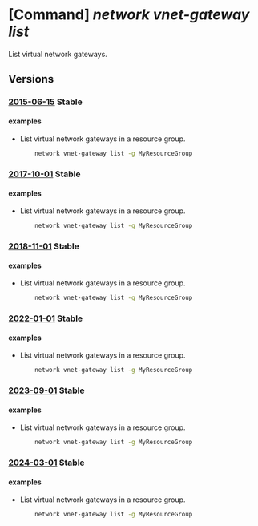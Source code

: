 # [Command] _network vnet-gateway list_

List virtual network gateways.

## Versions

### [2015-06-15](/Resources/mgmt-plane/L3N1YnNjcmlwdGlvbnMve30vcmVzb3VyY2Vncm91cHMve30vcHJvdmlkZXJzL21pY3Jvc29mdC5uZXR3b3JrL3ZpcnR1YWxuZXR3b3JrZ2F0ZXdheXM=/2015-06-15.xml) **Stable**

<!-- mgmt-plane /subscriptions/{}/resourcegroups/{}/providers/microsoft.network/virtualnetworkgateways 2015-06-15 -->

#### examples

- List virtual network gateways in a resource group.
    ```bash
        network vnet-gateway list -g MyResourceGroup
    ```

### [2017-10-01](/Resources/mgmt-plane/L3N1YnNjcmlwdGlvbnMve30vcmVzb3VyY2Vncm91cHMve30vcHJvdmlkZXJzL21pY3Jvc29mdC5uZXR3b3JrL3ZpcnR1YWxuZXR3b3JrZ2F0ZXdheXM=/2017-10-01.xml) **Stable**

<!-- mgmt-plane /subscriptions/{}/resourcegroups/{}/providers/microsoft.network/virtualnetworkgateways 2017-10-01 -->

#### examples

- List virtual network gateways in a resource group.
    ```bash
        network vnet-gateway list -g MyResourceGroup
    ```

### [2018-11-01](/Resources/mgmt-plane/L3N1YnNjcmlwdGlvbnMve30vcmVzb3VyY2Vncm91cHMve30vcHJvdmlkZXJzL21pY3Jvc29mdC5uZXR3b3JrL3ZpcnR1YWxuZXR3b3JrZ2F0ZXdheXM=/2018-11-01.xml) **Stable**

<!-- mgmt-plane /subscriptions/{}/resourcegroups/{}/providers/microsoft.network/virtualnetworkgateways 2018-11-01 -->

#### examples

- List virtual network gateways in a resource group.
    ```bash
        network vnet-gateway list -g MyResourceGroup
    ```

### [2022-01-01](/Resources/mgmt-plane/L3N1YnNjcmlwdGlvbnMve30vcmVzb3VyY2Vncm91cHMve30vcHJvdmlkZXJzL21pY3Jvc29mdC5uZXR3b3JrL3ZpcnR1YWxuZXR3b3JrZ2F0ZXdheXM=/2022-01-01.xml) **Stable**

<!-- mgmt-plane /subscriptions/{}/resourcegroups/{}/providers/microsoft.network/virtualnetworkgateways 2022-01-01 -->

#### examples

- List virtual network gateways in a resource group.
    ```bash
        network vnet-gateway list -g MyResourceGroup
    ```

### [2023-09-01](/Resources/mgmt-plane/L3N1YnNjcmlwdGlvbnMve30vcmVzb3VyY2Vncm91cHMve30vcHJvdmlkZXJzL21pY3Jvc29mdC5uZXR3b3JrL3ZpcnR1YWxuZXR3b3JrZ2F0ZXdheXM=/2023-09-01.xml) **Stable**

<!-- mgmt-plane /subscriptions/{}/resourcegroups/{}/providers/microsoft.network/virtualnetworkgateways 2023-09-01 -->

#### examples

- List virtual network gateways in a resource group.
    ```bash
        network vnet-gateway list -g MyResourceGroup
    ```

### [2024-03-01](/Resources/mgmt-plane/L3N1YnNjcmlwdGlvbnMve30vcmVzb3VyY2Vncm91cHMve30vcHJvdmlkZXJzL21pY3Jvc29mdC5uZXR3b3JrL3ZpcnR1YWxuZXR3b3JrZ2F0ZXdheXM=/2024-03-01.xml) **Stable**

<!-- mgmt-plane /subscriptions/{}/resourcegroups/{}/providers/microsoft.network/virtualnetworkgateways 2024-03-01 -->

#### examples

- List virtual network gateways in a resource group.
    ```bash
        network vnet-gateway list -g MyResourceGroup
    ```
